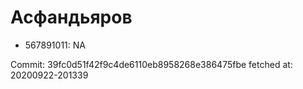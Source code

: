# Асфандьяров
- 567891011: NA

Commit: 39fc0d51f42f9c4de6110eb8958268e386475fbe
 fetched at: 20200922-201339
